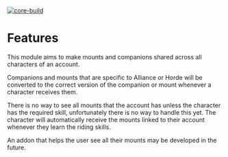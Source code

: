 [![core-build](https://github.com/tkn963/mod-accountbound/workflows/core-build/badge.svg?branch=master&event=push)](https://github.com/tkn963/mod-accountbound/actions?query=workflow%3Acore-build+branch%3Amaster+event%3Apush)

# Features
This module aims to make mounts and companions shared across all characters of an account.

Companions and mounts that are specific to Alliance or Horde will be converted to the correct version of the companion or mount whenever a character receives them.

There is no way to see all mounts that the account has unless the character has the required skill, unfortunately there is no way to handle this yet. The character will automatically receive the mounts linked to their account whenever they learn the riding skills.

An addon that helps the user see all their mounts may be developed in the future.
